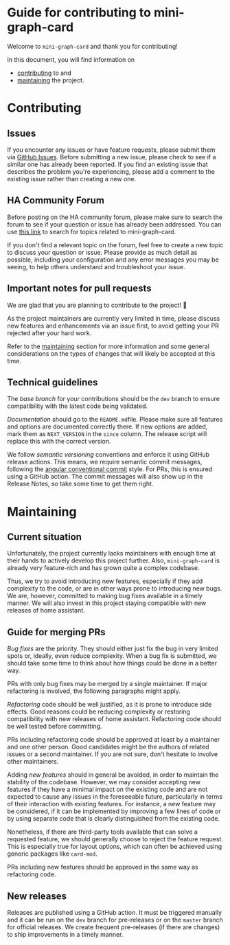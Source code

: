 # Guide for contributing to mini-graph-card

Welcome to `mini-graph-card` and thank you for contributing!

In this document, you will find information on
* [contributing](#contributing) to and
* [maintaining](#maintaining) the project.



# Contributing

## Issues

If you encounter any issues or have feature requests, please submit them via [GitHub Issues](https://github.com/kalkih/mini-graph-card/issues).
Before submitting a new issue, please check to see if a similar one has already been reported.
If you find an existing issue that describes the problem you're experiencing, please add a comment to the existing issue rather than creating a new one.

## HA Community Forum

Before posting on the HA community forum, please make sure to search the forum to see if your question or issue has already been addressed.
You can use [this link](https://community.home-assistant.io/search?q=mini-graph-card) to search for topics related to mini-graph-card.

If you don't find a relevant topic on the forum, feel free to create a new topic to discuss your question or issue.
Please provide as much detail as possible, including your configuration and any error messages you may be seeing, to help others understand and troubleshoot your issue.


## Important notes for pull requests

We are glad that you are planning to contribute to the project! :tada:

As the project maintainers are currently very limited in time, please discuss new features and enhancements via an issue first, to avoid getting your PR rejected after your hard work.

Refer to the [maintaining](#maintaining) section for more information and some general considerations on the types of changes that will likely be accepted at this time.

## Technical guidelines

The *base branch* for your contributions should be the `dev` branch to ensure compatibility with the latest code being validated.

*Documentation* should go to the `README.md`file.
Please make sure all features and options are documented correctly there.
If new options are added, mark them as `NEXT_VERSION` in the `since` column.
The release script will replace this with the correct version.

We follow *semantic versioning* conventions and enforce it using GitHub release actions.
This means, we require semantic commit messages, following the [angular conventional commit](https://www.conventionalcommits.org) style.
For PRs, this is ensured using a GitHub action.
The commit messages will also show up in the Release Notes, so take some time to get them right.



# Maintaining

## Current situation

Unfortunately, the project currently lacks maintainers with enough time at their hands to actively develop this project further.
Also, `mini-graph-card` is already very feature-rich and has grown quite a complex codebase.

Thus, we try to avoid introducing new features, especially if they add complexity to the code, or are in other ways prone to introducing new bugs. 
We are, however, committed to making bug fixes available in a timely manner.
We will also invest in this project staying compatible with new releases of home assistant.


## Guide for merging PRs

*Bug fixes* are the priority.
They should either just fix the bug in very limited spots or, ideally, even reduce complexity.
When a bug fix is submitted, we should take some time to think about how things could be done in a better way.

PRs with only bug fixes may be merged by a single maintainer.
If major refactoring is involved, the following paragraphs might apply.

*Refactoring* code should be well justified, as it is prone to introduce side effects.
Good reasons could be reducing complexity or restoring compatibility with new releases of home assistant.
Refactoring code should be well tested before committing.

PRs including refactoring code should be approved at least by a maintainer and one other person.
Good candidates might be the authors of related issues or a second maintainer.
If you are not sure, don't hesitate to involve other maintainers.

Adding *new features* should in general be avoided, in order to maintain the stability of the codebase.
However, we may consider accepting new features if they have a minimal impact on the existing code and are not expected to cause any issues in the foreseeable future, particularly in terms of their interaction with existing features.
For instance, a new feature may be considered, if it can be implemented by improving a few lines of code or by using separate code that is clearly distinguished from the existing code.

Nonetheless, if there are third-party tools available that can solve a requested feature, we should generally choose to reject the feature request.
This is especially true for layout options, which can often be achieved using generic packages like `card-mod`.

PRs including new features should be approved in the same way as refactoring code.


## New releases

Releases are published using a GitHub action.
It must be triggered manually and it can be run on the `dev` branch for pre-releases or on the `master` branch for official releases.
We create frequent pre-releases (if there are changes) to ship improvements in a timely manner.
